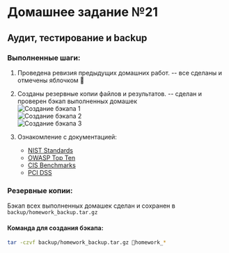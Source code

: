 # Домашнее задание №21  
## Аудит, тестирование и backup  

### Выполненные шаги:  
1. Проведена ревизия предыдущих домашних работ.  -- все сделаны и отмечены яблочком 🍏    
2. Созданы резервные копии файлов и результатов.  -- сделан и проверен бэкап выполненных домашек  
![Создание бэкапа 1](21_01.jpg)  
![Создание бэкапа 2](21_02.jpg)  
![Создание бэкапа 3](21_03.jpg)  

3. Ознакомление с документацией:  
   - [NIST Standards](https://www.nist.gov/document-standards)  
   - [OWASP Top Ten](https://owasp.org/www-project-top-ten/)  
   - [CIS Benchmarks](https://www.cisecurity.org/cis-benchmarks/)  
   - [PCI DSS](https://www.pcisecuritystandards.org/)  

### Резервные копии:  
Бэкап всех выполненных домашек сделан и сохранен в `backup/homework_backup.tar.gz`  

#### Команда для создания бэкапа:
```bash
tar -czvf backup/homework_backup.tar.gz 🍏homework_*
